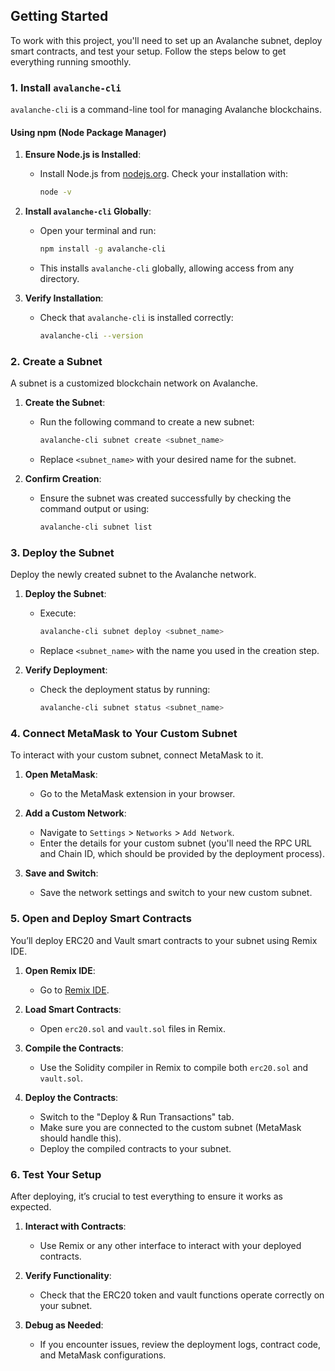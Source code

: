 ## Getting Started

To work with this project, you'll need to set up an Avalanche subnet, deploy smart contracts, and test your setup. Follow the steps below to get everything running smoothly.

### 1. Install `avalanche-cli`

`avalanche-cli` is a command-line tool for managing Avalanche blockchains.

#### Using npm (Node Package Manager)

1. **Ensure Node.js is Installed**:
   - Install Node.js from [nodejs.org](https://nodejs.org/). Check your installation with:
     ```sh
     node -v
     ```

2. **Install `avalanche-cli` Globally**:
   - Open your terminal and run:
     ```sh
     npm install -g avalanche-cli
     ```
   - This installs `avalanche-cli` globally, allowing access from any directory.

3. **Verify Installation**:
   - Check that `avalanche-cli` is installed correctly:
     ```sh
     avalanche-cli --version
     ```

### 2. Create a Subnet

A subnet is a customized blockchain network on Avalanche.

1. **Create the Subnet**:
   - Run the following command to create a new subnet:
     ```sh
     avalanche-cli subnet create <subnet_name>
     ```
   - Replace `<subnet_name>` with your desired name for the subnet.

2. **Confirm Creation**:
   - Ensure the subnet was created successfully by checking the command output or using:
     ```sh
     avalanche-cli subnet list
     ```

### 3. Deploy the Subnet

Deploy the newly created subnet to the Avalanche network.

1. **Deploy the Subnet**:
   - Execute:
     ```sh
     avalanche-cli subnet deploy <subnet_name>
     ```
   - Replace `<subnet_name>` with the name you used in the creation step.

2. **Verify Deployment**:
   - Check the deployment status by running:
     ```sh
     avalanche-cli subnet status <subnet_name>
     ```

### 4. Connect MetaMask to Your Custom Subnet

To interact with your custom subnet, connect MetaMask to it.

1. **Open MetaMask**:
   - Go to the MetaMask extension in your browser.

2. **Add a Custom Network**:
   - Navigate to `Settings` > `Networks` > `Add Network`.
   - Enter the details for your custom subnet (you'll need the RPC URL and Chain ID, which should be provided by the deployment process).

3. **Save and Switch**:
   - Save the network settings and switch to your new custom subnet.

### 5. Open and Deploy Smart Contracts

You’ll deploy ERC20 and Vault smart contracts to your subnet using Remix IDE.

1. **Open Remix IDE**:
   - Go to [Remix IDE](https://remix.ethereum.org/).

2. **Load Smart Contracts**:
   - Open `erc20.sol` and `vault.sol` files in Remix.

3. **Compile the Contracts**:
   - Use the Solidity compiler in Remix to compile both `erc20.sol` and `vault.sol`.

4. **Deploy the Contracts**:
   - Switch to the "Deploy & Run Transactions" tab.
   - Make sure you are connected to the custom subnet (MetaMask should handle this).
   - Deploy the compiled contracts to your subnet.

### 6. Test Your Setup

After deploying, it’s crucial to test everything to ensure it works as expected.

1. **Interact with Contracts**:
   - Use Remix or any other interface to interact with your deployed contracts.

2. **Verify Functionality**:
   - Check that the ERC20 token and vault functions operate correctly on your subnet.

3. **Debug as Needed**:
   - If you encounter issues, review the deployment logs, contract code, and MetaMask configurations.

